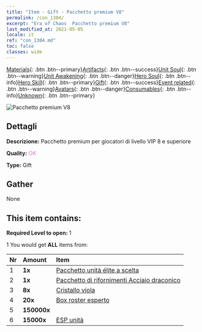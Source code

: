 ```yaml
---
title: "Item - Gift - Pacchetto premium V8"
permalink: /con_1304/
excerpt: "Era of Chaos  Pacchetto premium V8"
last_modified_at: 2021-05-05
locale: it
ref: "con_1304.md"
toc: false
classes: wide
---
```

 [Materials](/ItemsIT/){: .btn .btn--primary}[Artifacts](/ItemsIT/Artifacts/){: .btn .btn--success}[Unit Soul](/ItemsIT/UnitSoul/){: .btn .btn--warning}[Unit Awakening](/ItemsIT/UnitAwakening/){: .btn .btn--danger}[Hero Soul](/ItemsIT/HeroSoul/){: .btn .btn--info}[Hero Skill](/ItemsIT/HeroSkill/){: .btn .btn--primary}[Gift](/ItemsIT/Gift/){: .btn .btn--success}[Event related](/ItemsIT/Events/){: .btn .btn--warning}[Avatars](/ItemsIT/Avatars/){: .btn .btn--danger}[Consumables](/ItemsIT/Consumables/){: .btn .btn--info}[Unknown](/ItemsIT/Unknown/){: .btn .btn--primary}

 ![Pacchetto premium V8](/images/t/i_905008.png)

## Dettagli
 **Descrizione:** Pacchetto premium per giocatori di livello VIP 8 e superiore

 **Quality:** <span style="color: #DA70D6">OK</span>

 **Type:** Gift

## Gather

  None

## This item contains:

 **Required Level to open:** 1

 1 You would get **ALL** items  from:

  | Nr | Amount |     Item    |
  |:---|:-------|:------------|
  | 1 |  **1x** | [Pacchetto unità élite a scelta](/ItemsIT/con_1318/) |  | 
  | 2 |  **1x** | [Pacchetto di rifornimenti Acciaio draconico](/ItemsIT/con_1316/) |  | 
  | 3 |  **8x** | [Cristallo viola](/ItemsIT/con_720/) |  | 
  | 4 |  **20x** | [Box roster esperto](/ItemsIT/con_776/) |  | 
  | 5 |  **150000x** | <i class="fas fa-coins"/> |  | 
  | 6 |  **15000x** | [ESP unità](/ItemsIT/con_902/) |  | 
